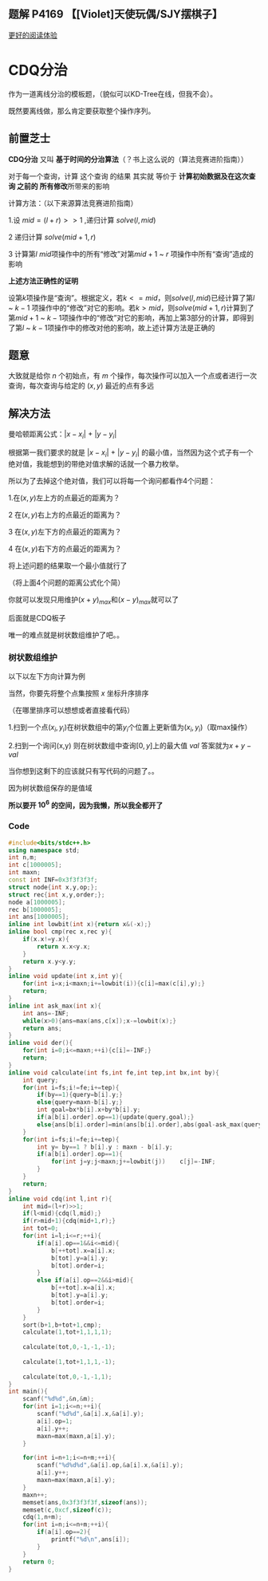 ## 题解 P4169 【[Violet]天使玩偶/SJY摆棋子】

[更好的阅读体验](https://www.luogu.com.cn/blog/NaCarter/solution-p4169)

# CDQ分治

作为一道离线分治的模板题，（貌似可以KD-Tree在线，但我不会）。

既然要离线做，那么肯定要获取整个操作序列。

## 前置芝士

**CDQ分治** 又叫 **基于时间的分治算法**（？书上这么说的（算法竞赛进阶指南））

对于每一个查询，计算 这个查询 的结果 其实就 等价于 **计算初始数据及在这次查询 之前的 所有修改**所带来的影响

计算方法：（以下来源算法竞赛进阶指南）

1.设 $mid=(l+r)>>1$ ,递归计算 $solve(l,mid)$

2 递归计算 $solve(mid+1,r)$

3 计算第$l~mid$项操作中的所有“修改”对第$mid+1$ ~ $r$ 项操作中所有“查询”造成的影响

**上述方法正确性的证明**

设第$k$项操作是“查询”。根据定义，若$k<=mid$，则$solve(l,mid)$已经计算了第$l$ ~ $k-1$ 项操作中的“修改”对它的影响。若$k>mid$，则$solve(mid+1,r)$计算到了第$mid+1$ ~ $k-1$项操作中的“修改”对它的影响，再加上第3部分的计算，即得到了第$l$ ~ $k-1$项操作中的修改对他的影响，故上述计算方法是正确的

## 题意

大致就是给你 $n$ 个初始点，有 $m$ 个操作，每次操作可以加入一个点或者进行一次查询，每次查询与给定的 $(x,y)$ 最近的点有多远

## 解决方法

曼哈顿距离公式：$\lvert x-x_i \lvert$ + $\lvert y-y_i \lvert$

根据第一我们要求的就是 $\lvert x-x_i \lvert$ + $\lvert y-y_i \lvert$ 的最小值，当然因为这个式子有一个绝对值，我能想到的带绝对值求解的话就一个暴力枚举。

所以为了去掉这个绝对值，我们可以将每一个询问都看作4个问题：

1.在$(x,y)$左上方的点最近的距离为？

2 在$(x,y)$右上方的点最近的距离为？ 

3 在$(x,y)$左下方的点最近的距离为？

4 在$(x,y)$右下方的点最近的距离为？

将上述问题的结果取一个最小值就行了

（将上面4个问题的距离公式化个简）

你就可以发现只用维护$(x+y)_{max}$和$(x-y)_{max}$就可以了


后面就是CDQ板子

唯一的难点就是树状数组维护了吧。。

### 树状数组维护

以下以左下方向计算为例

当然，你要先将整个点集按照 $x$ 坐标升序排序

（在哪里排序可以想想或者直接看代码）

1.扫到一个点$(x_i,y_i)$在树状数组中的第$y_i$个位置上更新值为$(x_i,y_i)$（取max操作）

2.扫到一个询问(x,y)	则在树状数组中查询$[0,y]$上的最大值 $val$
答案就为$x+y-val$

当你想到这剩下的应该就只有写代码的问题了。。

因为树状数组保存的是值域

**所以要开 $10^6$ 的空间，因为我懒，所以我全都开了**

### Code

```cpp
#include<bits/stdc++.h>
using namespace std;
int n,m;
int c[1000005];
int maxn;
const int INF=0x3f3f3f3f;
struct node{int x,y,op;};
struct rec{int x,y,order;};
node a[1000005];
rec b[1000005];
int ans[1000005];
inline int lowbit(int x){return x&(-x);}
inline bool cmp(rec x,rec y){
	if(x.x!=y.x){
		return x.x<y.x;
	}
	return x.y<y.y;
}
inline void update(int x,int y){
	for(int i=x;i<maxn;i+=lowbit(i)){c[i]=max(c[i],y);}
	return;
}
inline int ask_max(int x){
	int ans=-INF;
	while(x>0){ans=max(ans,c[x]);x-=lowbit(x);}
	return ans;
}
inline void der(){
	for(int i=0;i<=maxn;++i){c[i]=-INF;}
	return;
}
inline void calculate(int fs,int fe,int tep,int bx,int by){
	int query;
	for(int i=fs;i!=fe;i+=tep){
		if(by==1){query=b[i].y;}
		else{query=maxn-b[i].y;}
		int goal=bx*b[i].x+by*b[i].y;
		if(a[b[i].order].op==1){update(query,goal);}
		else{ans[b[i].order]=min(ans[b[i].order],abs(goal-ask_max(query)));}
	}
	for(int i=fs;i!=fe;i+=tep){
		int y= by==1 ? b[i].y : maxn - b[i].y;
		if(a[b[i].order].op==1){
			for(int j=y;j<maxn;j+=lowbit(j))	c[j]=-INF;
		}
	}
	return;
}
inline void cdq(int l,int r){
	int mid=(l+r)>>1;
	if(l<mid){cdq(l,mid);}
	if(r>mid+1){cdq(mid+1,r);}
	int tot=0;
	for(int i=l;i<=r;++i){
		if(a[i].op==1&&i<=mid){
			b[++tot].x=a[i].x;
			b[tot].y=a[i].y;
			b[tot].order=i;
		}
		else if(a[i].op==2&&i>mid){
			b[++tot].x=a[i].x;
			b[tot].y=a[i].y;
			b[tot].order=i;
		}
	}
	sort(b+1,b+tot+1,cmp);
	calculate(1,tot+1,1,1,1);
	
	calculate(tot,0,-1,-1,-1);
	
	calculate(1,tot+1,1,1,-1);
	
	calculate(tot,0,-1,-1,1);
}
int main(){
	scanf("%d%d",&n,&m);
	for(int i=1;i<=n;++i){
		scanf("%d%d",&a[i].x,&a[i].y);
		a[i].op=1;
		a[i].y++;
		maxn=max(maxn,a[i].y);
	}

	for(int i=n+1;i<=n+m;++i){
		scanf("%d%d%d",&a[i].op,&a[i].x,&a[i].y);
		a[i].y++;
		maxn=max(maxn,a[i].y);
	}	
	maxn++;	
	memset(ans,0x3f3f3f3f,sizeof(ans));
	memset(c,0xcf,sizeof(c));
	cdq(1,n+m);
	for(int i=n;i<=n+m;++i){
		if(a[i].op==2){
			printf("%d\n",ans[i]);
		}
	}
	return 0;
}
```
